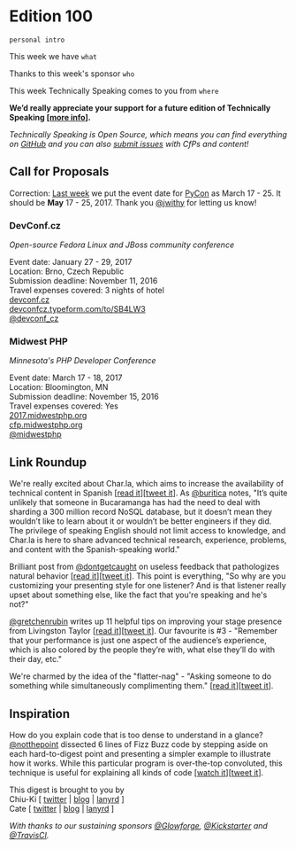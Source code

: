 # Edition 100

`personal intro`

This week we have `what`

Thanks to this week's sponsor `who`

This week Technically Speaking comes to you from `where`

**We’d really appreciate your support for a future edition of Technically Speaking [[more info](http://www.techspeak.email/sponsorship/)].**  

*Technically Speaking is Open Source, which means you can find everything on [GitHub](https://github.com/catehstn/technically-speaking/) and you can also [submit issues](https://github.com/catehstn/technically-speaking/issues/new) with CfPs and content!*  

## Call for Proposals

Correction: [Last week](http://tinyletter.com/techspeak/letters/technically-speaking-october-25-2016) we put the event date for [PyCon](https://us.pycon.org/2017/) as March 17 - 25. It should be **May** 17 - 25, 2017. Thank you [@jwithy](https://twitter.com/jwithy/status/790942555768705024) for letting us know!

### DevConf.cz

*Open-source Fedora Linux and JBoss community conference*

Event date: January 27 - 29, 2017  
Location: Brno, Czech Republic  
Submission deadline: November 11, 2016  
Travel expenses covered: 3 nights of hotel  
[devconf.cz](https://devconf.cz)  
[devconfcz.typeform.com/to/SB4LW3](https://devconfcz.typeform.com/to/SB4LW3)  
[@devconf_cz](https://twitter.com/devconf_cz)  


### Midwest PHP

*Minnesota's PHP Developer Conference*

Event date: March 17 - 18, 2017  
Location: Bloomington, MN  
Submission deadline: November 15, 2016  
Travel expenses covered: Yes  
[2017.midwestphp.org](https://2017.midwestphp.org/)  
[cfp.midwestphp.org](https://cfp.midwestphp.org/)  
[@midwestphp](https://twitter.com/midwestphp)


## Link Roundup

We're really excited about Char.la, which aims to increase the availability of technical content in Spanish [[read it](https://medium.com/colombia-dev/announcing-char-la-helping-bridge-the-spanish-speaking-tech-knowledge-gap-3d3bf56aea9e#.8nkv4dgap)][[tweet it](https://twitter.com/home?status=Announcing%20Char.la%E2%80%8A%E2%80%94%E2%80%8AHelping%20bridge%20the%20Spanish%20speaking%20tech%20knowledge%20gap%20by%20%40buritica%20https%3A//medium.com/colombia-dev/announcing-char-la-helping-bridge-the-spanish-speaking-tech-knowledge-gap-3d3bf56aea9e%23.8nkv4dgap%20via%20%40techspeakdigest)]. As [@buritica](http://twitter.com/buritica) notes, "It’s quite unlikely that someone in Bucaramanga has had the need to deal with sharding a 300 million record NoSQL database, but it doesn’t mean they wouldn’t like to learn about it or wouldn’t be better engineers if they did. The privilege of speaking English should not limit access to knowledge, and Char.la is here to share advanced technical research, experience, problems, and content with the Spanish-speaking world."

Brilliant post from [@dontgetcaught](http://twitter.com/dontgetcaught) on useless feedback that pathologizes natural behavior [[read it](http://eloquentwoman.blogspot.com/2016/10/lets-stop-tormenting-speakers-about.html)][[tweet it](https://twitter.com/home?status=Let%27s%20stop%20tormenting%20speakers%20about%20these%20four%20normal%20qualities%20by%20%40dontgetcaught%20http%3A//eloquentwoman.blogspot.com/2016/10/lets-stop-tormenting-speakers-about.html%20via%20%40techspeakdigest)]. This point is everything, "So why are you customizing your presenting style for one listener? And is that listener really upset about something else, like the fact that you're speaking and he's not?"

[@gretchenrubin](http://twitter.com/gretchenrubin) writes up 11 helpful tips on improving your stage presence from Livingston Taylor [[read it](http://gretchenrubin.com/happiness_project/2016/10/11-tips-for-toast-speech-presentation/)][[tweet it](https://twitter.com/home?status=11%20Tips%20for%20Improving%20Your%20Toast,%20Speech,%20or%20Presentation%20by%20%40gretchenrubin%20http%3A//gretchenrubin.com/happiness_project/2016/10/11-tips-for-toast-speech-presentation%20via%20%40techspeakdigest)]. Our favourite is #3 - "Remember that your performance is just one aspect of the audience’s experience, which is also colored by the people they’re with, what else they’ll do with their day, etc."

We're charmed by the idea of the "flatter-nag" - "Asking someone to do something while simultaneously complimenting them." [[read it](https://kpresner.com/2014/06/09/the-gentle-art-of-the-flatter-nag/)][[tweet it](https://twitter.com/home?status=The%20Gentle%20Art%20of%20the%20Flatter-Nag%20by%20%40zoonini%20https%3A//kpresner.com/2014/06/09/the-gentle-art-of-the-flatter-nag/%20via%20%40techspeakdigest)].

## Inspiration

How do you explain code that is too dense to understand in a glance? [@notthepoint](https://twitter.com/notthepoint) dissected 6 lines of Fizz Buzz code by stepping aside on each hard-to-digest point and presenting a simpler example to illustrate how it works. While this particular program is over-the-top convoluted, this technique is useful for explaining all kinds of code [[watch it](https://vimeo.com/181409251)][[tweet it](https://twitter.com/home?status=5%20WTFs%20in%206%20LOCs%3A%20%40notthepoint%20dissects%20convoluted%20code%20https%3A//vimeo.com/181409251%20via%20%40techspeakdigest)].


This digest is brought to you by  
Chiu-Ki [ [twitter](https://twitter.com/chiuki) | [blog](http://blog.sqisland.com/) | [lanyrd](http://lanyrd.com/profile/chiuki/) ]  
Cate [ [twitter](https://twitter.com/catehstn) | [blog](http://www.catehuston.com/blog/) | [lanyrd](http://lanyrd.com/profile/catehstn/) ]

*With thanks to our sustaining sponsors [@Glowforge](http://twitter.com/glowforge), [@Kickstarter](http://twitter.com/kickstarter) and [@TravisCI](http://twitter.com/travisci).*
